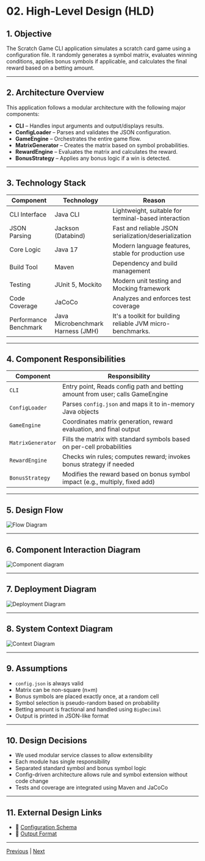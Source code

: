# 02. High-Level Design (HLD)

## 1. Objective

The Scratch Game CLI application simulates a scratch card game using a configuration file. It randomly generates a symbol matrix, evaluates winning conditions, applies bonus symbols if applicable, and calculates the final reward based on a betting amount.

---

## 2. Architecture Overview

This application follows a modular architecture with the following major components:

- **CLI** – Handles input arguments and output/displays results.
- **ConfigLoader** – Parses and validates the JSON configuration.
- **GameEngine** – Orchestrates the entire game flow.
- **MatrixGenerator** – Creates the matrix based on symbol probabilities.
- **RewardEngine** – Evaluates the matrix and calculates the reward.
- **BonusStrategy** – Applies any bonus logic if a win is detected.

---

## 3. Technology Stack

| Component             | Technology                        | Reason                                                     |
|-----------------------|-----------------------------------|------------------------------------------------------------|
| CLI Interface         | Java CLI                          | Lightweight, suitable for terminal-based interaction       |
| JSON Parsing          | Jackson (Databind)                | Fast and reliable JSON serialization/deserialization       |
| Core Logic            | Java 17                           | Modern language features, stable for production use        |
| Build Tool            | Maven                             | Dependency and build management                            |
| Testing               | JUnit 5, Mockito                  | Modern unit testing and Mocking framework                  |
| Code Coverage         | JaCoCo                            | Analyzes and enforces test coverage                        |
| Performance Benchmark | Java Microbenchmark Harness (JMH) | It's a toolkit for building reliable JVM micro-benchmarks. |
---

## 4. Component Responsibilities

| Component         | Responsibility                                                                |
|-------------------|-------------------------------------------------------------------------------|
| `CLI`             | Entry point, Reads config path and betting amount from user; calls GameEngine |
| `ConfigLoader`    | Parses `config.json` and maps it to in-memory Java objects                    |
| `GameEngine`      | Coordinates matrix generation, reward evaluation, and final output            |
| `MatrixGenerator` | Fills the matrix with standard symbols based on per-cell probabilities        |
| `RewardEngine`    | Checks win rules; computes reward; invokes bonus strategy if needed           |
| `BonusStrategy`   | Modifies the reward based on bonus symbol impact (e.g., multiply, fixed add)  |

---

## 5. Design Flow


![Flow Diagram](./diagrams/out/flow_daigram.png)


---

## 6. Component Interaction Diagram

![Component diagram](./diagrams/out/component_diagram.png)

---

## 7. Deployment Diagram

![Deployment Diagram](./diagrams/out/deployment_diagram.png)

---

## 8. System Context Diagram

![Context Diagram](./diagrams/out/context_diagram.png)

---

## 9. Assumptions

- `config.json` is always valid 
- Matrix can be non-square (n×m)
- Bonus symbols are placed exactly once, at a random cell
- Symbol selection is pseudo-random based on probability
- Betting amount is fractional and handled using `BigDecimal`
- Output is printed in JSON-like format

---

## 10. Design Decisions

- We used modular service classes to allow extensibility
- Each module has single responsibility
- Separated standard symbol and bonus symbol logic
- Config-driven architecture allows rule and symbol extension without code change
- Tests and coverage are integrated using Maven and JaCoCo

---

## 11. External Design Links

- 🔹 [Configuration Schema](./config_schema.json)
- 🔹 [Output Format](./output_format.md)

---

[Previous](./01_requirements_analysis.md) | [Next](./03_low_level_design.md)
